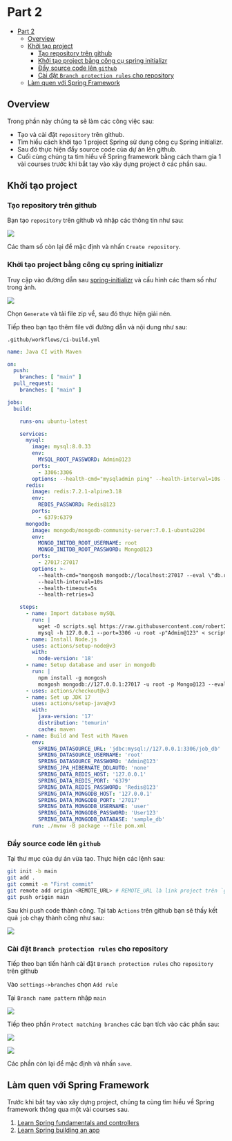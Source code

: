 # Part 2

<!-- TOC -->
* [Part 2](#part-2)
  * [Overview](#overview)
  * [Khởi tạo project](#khởi-tạo-project)
    * [Tạo repository trên github](#tạo-repository-trên-github)
    * [Khởi tạo project bằng công cụ spring initializr](#khởi-tạo-project-bằng-công-cụ-spring-initializr)
    * [Đẩy source code lên `github`](#đẩy-source-code-lên-github)
    * [Cài đặt `Branch protection rules` cho repository](#cài-đặt-branch-protection-rules-cho-repository)
  * [Làm quen với Spring Framework](#làm-quen-với-spring-framework)
<!-- TOC -->

## Overview

Trong phần này chúng ta sẽ làm các công việc sau:

- Tạo và cài đặt `repository` trên github.
- Tìm hiểu cách khởi tạo 1 project Spring sử dụng công cụ Spring initializr.
- Sau đó thực hiện đẩy source code của dự án lên github.
- Cuối cùng chúng ta tìm hiểu về Spring framework bằng cách tham gia 1 vài courses trước khi bắt tay vào xây dựng
  project ở các phần sau.

## Khởi tạo project

### Tạo repository trên github

Bạn tạo `repository` trên github và nhập các thông tin như sau:

![](img/new_repository.png)

Các tham số còn lại đề mặc định và nhấn `Create repository`.

### Khởi tạo project bằng công cụ spring initializr

Truy cập vào đường dẫn sau [spring-initializr](https://start.spring.io/) và cấu hình các tham số như trong ảnh.

![](img/spring-initializr.png)

Chọn `Generate` và tải file zip về, sau đó thực hiện giải nén.

Tiếp theo bạn tạo thêm file với đường dẫn và nội dung như sau:

`.github/workflows/ci-build.yml`

```yaml
name: Java CI with Maven

on:
  push:
    branches: [ "main" ]
  pull_request:
    branches: [ "main" ]

jobs:
  build:

    runs-on: ubuntu-latest

    services:
      mysql:
        image: mysql:8.0.33
        env:
          MYSQL_ROOT_PASSWORD: Admin@123
        ports:
          - 3306:3306
        options: --health-cmd="mysqladmin ping" --health-interval=10s --health-timeout=5s --health-retries=3
      redis:
        image: redis:7.2.1-alpine3.18
        env:
          REDIS_PASSWORD: Redis@123
        ports:
          - 6379:6379
      mongodb:
        image: mongodb/mongodb-community-server:7.0.1-ubuntu2204
        env:
          MONGO_INITDB_ROOT_USERNAME: root
          MONGO_INITDB_ROOT_PASSWORD: Mongo@123
        ports:
          - 27017:27017
        options: >-
          --health-cmd="mongosh mongodb://localhost:27017 --eval \"db.runCommand({ ping: 1 })\"" 
          --health-interval=10s 
          --health-timeout=5s 
          --health-retries=3 

    steps:
      - name: Import database mySQL
        run: |
          wget -O scripts.sql https://raw.githubusercontent.com/robert28893/java-coaching-lab/main/source/docker-compose/mysql/db-dumps/job_db.sql
          mysql -h 127.0.0.1 --port=3306 -u root -p"Admin@123" < scripts.sql 
      - name: Install Node.js
        uses: actions/setup-node@v3
        with:
          node-version: '18'
      - name: Setup database and user in mongodb
        run: |
          npm install -g mongosh
          mongosh mongodb://127.0.0.1:27017 -u root -p Mongo@123 --eval "use sample_db;" --eval "db.createUser({user: 'user', pwd: 'User123', roles : [{role: 'dbOwner', db: 'sample_db'}]});"
      - uses: actions/checkout@v3
      - name: Set up JDK 17
        uses: actions/setup-java@v3
        with:
          java-version: '17'
          distribution: 'temurin'
          cache: maven          
      - name: Build and Test with Maven
        env:
          SPRING_DATASOURCE_URL: 'jdbc:mysql://127.0.0.1:3306/job_db'
          SPRING_DATASOURCE_USERNAME: 'root'
          SPRING_DATASOURCE_PASSWORD: 'Admin@123'
          SPRING_JPA_HIBERNATE_DDLAUTO: 'none'
          SPRING_DATA_REDIS_HOST: '127.0.0.1'
          SPRING_DATA_REDIS_PORT: '6379'
          SPRING_DATA_REDIS_PASSWORD: 'Redis@123'
          SPRING_DATA_MONGODB_HOST: '127.0.0.1'
          SPRING_DATA_MONGODB_PORT: '27017'
          SPRING_DATA_MONGODB_USERNAME: 'user'
          SPRING_DATA_MONGODB_PASSWORD: 'User123'
          SPRING_DATA_MONGODB_DATABASE: 'sample_db'
        run: ./mvnw -B package --file pom.xml
```

### Đẩy source code lên `github`

Tại thư mục của dự án vừa tạo. Thực hiện các lệnh sau:

```sh
git init -b main
git add .
git commit -m "First commit"
git remote add origin <REMOTE_URL> # REMOTE_URL là link project trên `gitlab` 
git push origin main
```

Sau khi push code thành công. Tại tab `Actions` trên github bạn sẽ thấy kết quả `job` chạy thành công như sau:

![](img/github_actions.png)

### Cài đặt `Branch protection rules` cho repository

Tiếp theo bạn tiến hành cài đặt `Branch protection rules` cho `repository` trên github

Vào `settings->branches` chọn `Add rule`

Tại `Branch name pattern` nhập `main`

![](img/branch_protection_rule_1.png)

Tiếp theo phần `Protect matching branches` các bạn tích vào các phần sau:

![](img/branch_protection_rule_2.png)

![](img/branch_protection_rule_3.png)

Các phần còn lại để mặc định và nhấn `save`.

## Làm quen với Spring Framework

Trước khi bắt tay vào xây dựng project, chúng ta cùng tìm hiểu về Spring framework thông qua một vài courses sau.

1. [Learn Spring fundamentals and controllers](https://www.codecademy.com/enrolled/courses/learn-spring-fundamentals-and-controllers)
2. [Learn Spring building an app](https://www.codecademy.com/enrolled/courses/learn-spring-building-an-app)